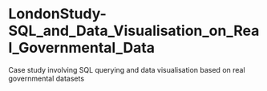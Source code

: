 # LondonStudy-SQL_and_Data_Visualisation_on_Real_Governmental_Data
Case study involving SQL querying and data visualisation based on real governmental datasets
